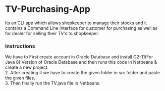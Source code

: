 # TV-Purchasing-App
Its an CLI app which allows shopkeeper to manage their stocks and it contains a Command Line Interface for customer for purchasing as well as for dealer for selling their TV's to shopkeeper.<br>
<h3>Instructions</h3>
We have to First create account in Oracle Database and install G2-11(For Java 8) Version of Oracle Database and then runs this code in Netbeans & create a new project.<br>2. After creating it we have to create the given folder in src folder and paste the given files.<br>3. Then finally run the TV.java file in Netbeans.
